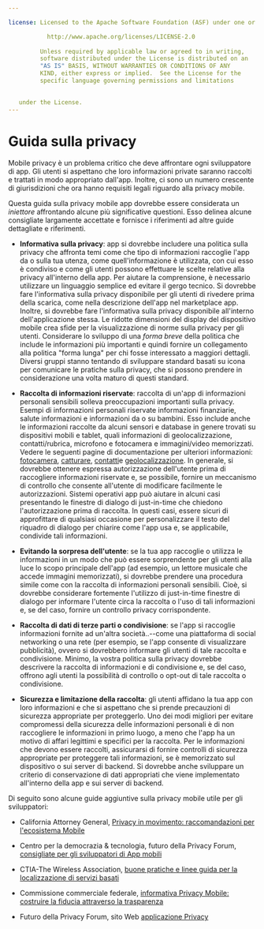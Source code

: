 ```yaml
---

license: Licensed to the Apache Software Foundation (ASF) under one or more contributor license agreements. See the NOTICE file distributed with this work for additional information regarding copyright ownership. The ASF licenses this file to you under the Apache License, Version 2.0 (the "License"); you may not use this file except in compliance with the License. You may obtain a copy of the License at

           http://www.apache.org/licenses/LICENSE-2.0
    
         Unless required by applicable law or agreed to in writing,
         software distributed under the License is distributed on an
         "AS IS" BASIS, WITHOUT WARRANTIES OR CONDITIONS OF ANY
         KIND, either express or implied.  See the License for the
         specific language governing permissions and limitations
    

   under the License.
---
```


# Guida sulla privacy

Mobile privacy è un problema critico che deve affrontare ogni sviluppatore di app. Gli utenti si aspettano che loro informazioni private saranno raccolti e trattati in modo appropriato dall'app. Inoltre, ci sono un numero crescente di giurisdizioni che ora hanno requisiti legali riguardo alla privacy mobile.

Questa guida sulla privacy mobile app dovrebbe essere considerata un *iniettore* affrontando alcune più significative questioni. Esso delinea alcune consigliate largamente accettate e fornisce i riferimenti ad altre guide dettagliate e riferimenti.

*   **Informativa sulla privacy**: app si dovrebbe includere una politica sulla privacy che affronta temi come che tipo di informazioni raccoglie l'app da o sulla tua utenza, come quell'informazione è utilizzata, con cui esso è condiviso e come gli utenti possono effettuare le scelte relative alla privacy all'interno della app. Per aiutare la comprensione, è necessario utilizzare un linguaggio semplice ed evitare il gergo tecnico. Si dovrebbe fare l'informativa sulla privacy disponibile per gli utenti di rivedere prima della scarica, come nella descrizione dell'app nel marketplace app. Inoltre, si dovrebbe fare l'informativa sulla privacy disponibile all'interno dell'applicazione stessa. Le ridotte dimensioni del display del dispositivo mobile crea sfide per la visualizzazione di norme sulla privacy per gli utenti. Considerare lo sviluppo di una *forma breve* della politica che include le informazioni più importanti e quindi fornire un collegamento alla politica "forma lunga" per chi fosse interessato a maggiori dettagli. Diversi gruppi stanno tentando di sviluppare standard basati su icona per comunicare le pratiche sulla privacy, che si possono prendere in considerazione una volta maturo di questi standard.

*   **Raccolta di informazioni riservate**: raccolta di un'app di informazioni personali sensibili solleva preoccupazioni importanti sulla privacy. Esempi di informazioni personali riservate informazioni finanziarie, salute informazioni e informazioni da o su bambini. Esso include anche le informazioni raccolte da alcuni sensori e database in genere trovati su dispositivi mobili e tablet, quali informazioni di geolocalizzazione, contatti/rubrica, microfono e fotocamera e immagini/video memorizzati. Vedere le seguenti pagine di documentazione per ulteriori informazioni: [fotocamera][1], [catturare][2], [contatti][3]e [geolocalizzazione][4]. In generale, si dovrebbe ottenere espressa autorizzazione dell'utente prima di raccogliere informazioni riservate e, se possibile, fornire un meccanismo di controllo che consente all'utente di modificare facilmente le autorizzazioni. Sistemi operativi app può aiutare in alcuni casi presentando le finestre di dialogo di just-in-time che chiedono l'autorizzazione prima di raccolta. In questi casi, essere sicuri di approfittare di qualsiasi occasione per personalizzare il testo del riquadro di dialogo per chiarire come l'app usa e, se applicabile, condivide tali informazioni.

*   **Evitando la sorpresa dell'utente**: se la tua app raccoglie o utilizza le informazioni in un modo che può essere sorprendente per gli utenti alla luce lo scopo principale dell'app (ad esempio, un lettore musicale che accede immagini memorizzati), si dovrebbe prendere una procedura simile come con la raccolta di informazioni personali sensibili. Cioè, si dovrebbe considerare fortemente l'utilizzo di just-in-time finestre di dialogo per informare l'utente circa la raccolta o l'uso di tali informazioni e, se del caso, fornire un controllo privacy corrispondente.

*   **Raccolta di dati di terze parti o condivisione**: se l'app si raccoglie informazioni fornite ad un'altra società..--come una piattaforma di social networking o una rete (per esempio, se l'app consente di visualizzare pubblicità), ovvero si dovrebbero informare gli utenti di tale raccolta e condivisione. Minimo, la vostra politica sulla privacy dovrebbe descrivere la raccolta di informazioni e di condivisione e, se del caso, offrono agli utenti la possibilità di controllo o opt-out di tale raccolta o condivisione.

*   **Sicurezza e limitazione della raccolta**: gli utenti affidano la tua app con loro informazioni e che si aspettano che si prende precauzioni di sicurezza appropriate per proteggerlo. Uno dei modi migliori per evitare compromessi della sicurezza delle informazioni personali è di non raccogliere le informazioni in primo luogo, a meno che l'app ha un motivo di affari legittimi e specifici per la raccolta. Per le informazioni che devono essere raccolti, assicurarsi di fornire controlli di sicurezza appropriate per proteggere tali informazioni, se è memorizzato sul dispositivo o sui server di backend. Si dovrebbe anche sviluppare un criterio di conservazione di dati appropriati che viene implementato all'interno della app e sui server di backend.

 [1]: cordova_camera_camera.md.html
 [2]: cordova_media_capture_capture.md.html
 [3]: cordova_contacts_contacts.md.html
 [4]: cordova_geolocation_geolocation.md.html

Di seguito sono alcune guide aggiuntive sulla privacy mobile utile per gli sviluppatori:

*   California Attorney General, [Privacy in movimento: raccomandazioni per l'ecosistema Mobile][5]

*   Centro per la democrazia & tecnologia, futuro della Privacy Forum, [consigliate per gli sviluppatori di App mobili][6]

*   CTIA-The Wireless Association, [buone pratiche e linee guida per la localizzazione di servizi basati][7]

*   Commissione commerciale federale, [informativa Privacy Mobile: costruire la fiducia attraverso la trasparenza][8]

*   Futuro della Privacy Forum, sito Web [applicazione Privacy][9]

 [5]: http://oag.ca.gov/sites/all/files/pdfs/privacy/privacy_on_the_go.pdf
 [6]: http://www.futureofprivacy.org/wp-content/uploads/Best-Practices-for-Mobile-App-Developers_Final.pdf
 [7]: http://www.ctia.org/business_resources/wic/index.cfm/AID/11300
 [8]: http://www.ftc.gov/os/2013/02/130201mobileprivacyreport.pdf
 [9]: http://www.applicationprivacy.org
